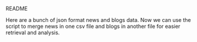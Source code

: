 README

Here are a bunch of json format news and blogs data. Now we can use the script to merge news in one csv file and blogs in 
another file for easier retrieval and analysis.
